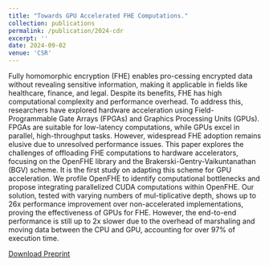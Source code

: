 ```yaml
---
title: "Towards GPU Accelerated FHE Computations."
collection: publications
permalink: /publication/2024-cdr
excerpt: ''
date: 2024-09-02
venue: 'CSR'
---
```


Fully homomorphic encryption (FHE) enables pro-cessing encrypted data without revealing sensitive information, making it applicable in fields like healthcare, finance, and legal. Despite its benefits, FHE has high computational complexity and performance overhead. To address this, researchers have explored hardware acceleration using Field-Programmable Gate Arrays (FPGAs) and Graphics Processing Units (GPUs). FPGAs are suitable for low-latency computations, while GPUs excel in parallel, high-throughput tasks. However, widespread FHE adoption remains elusive due to unresolved performance issues. This paper explores the challenges of offloading FHE computations to hardware accelerators, focusing on the OpenFHE library and the Brakerski-Gentry-Vaikuntanathan (BGV) scheme. It is the first study on adapting this scheme for GPU acceleration. We profile OpenFHE to identify computational bottlenecks and propose integrating parallelized CUDA computations within OpenFHE. Our solution, tested with varying numbers of mul-tiplicative depth, shows up to 26x performance improvement over non-accelerated implementations, proving the effectiveness of GPUs for FHE. However, the end-to-end performance is still up to 2x slower due to the overhead of marshaling and moving data between the CPU and GPU, accounting for over 97% of execution time.

[Download Preprint](https://stratika.github.io/files/Towards_GPU_Accelerated_FHE_Computations_Preprint.pdf)